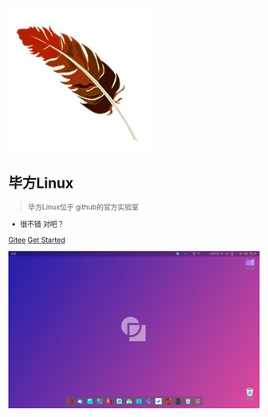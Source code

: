 ![logo](others/image/logo.jpg)

# 毕方Linux

> 毕方Linux位于 github的官方实验室

* 很不错 对吧？


[Gitee](https://gitee.com/alexander-huang/coolapk-linux.git)
[Get Started](docs/front.md)

![](others/image/background.png)
